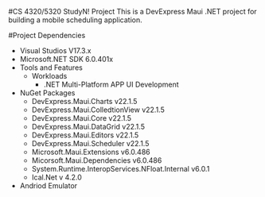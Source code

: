 ﻿#CS 4320/5320 StudyN! Project
This is a DevExpress Maui .NET project for building a mobile scheduling application.

#Project Dependencies
- Visual Studios V17.3.x
- Microsoft.NET SDK 6.0.401x
- Tools and Features
	- Workloads
		- .NET Multi-Platform APP UI Development
- NuGet Packages
	- DevExpress.Maui.Charts v22.1.5
	- DevExpress.Maui.ColledtionView v22.1.5
	- DevExpress.Maui.Core v22.1.5
	- DevExpress.Maui.DataGrid v22.1.5
	- DevExpress.Maui.Editors v22.1.5
	- DevExpress.Maui.Scheduler v22.1.5
	- Microsoft.Maui.Extensions v6.0.486
	- Micorsoft.Maui.Dependencies v6.0.486
	- System.Runtime.InteropServices.NFloat.Internal v6.0.1
	- Ical.Net v 4.2.0
- Andriod Emulator
